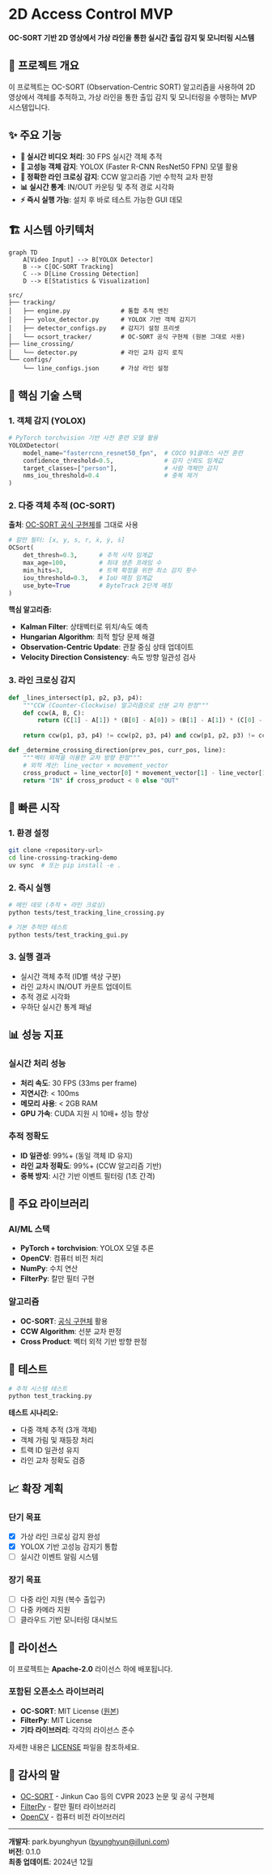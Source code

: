 # 2D Access Control MVP

**OC-SORT 기반 2D 영상에서 가상 라인을 통한 실시간 출입 감지 및 모니터링 시스템**

## 🎯 프로젝트 개요

이 프로젝트는 OC-SORT (Observation-Centric SORT) 알고리즘을 사용하여 2D 영상에서 객체를 추적하고, 가상 라인을 통한 출입 감지 및 모니터링을 수행하는 MVP 시스템입니다.

## ✨ 주요 기능

- **🎥 실시간 비디오 처리**: 30 FPS 실시간 객체 추적
- **🎯 고성능 객체 감지**: YOLOX (Faster R-CNN ResNet50 FPN) 모델 활용
- **📏 정확한 라인 크로싱 감지**: CCW 알고리즘 기반 수학적 교차 판정
- **📊 실시간 통계**: IN/OUT 카운팅 및 추적 경로 시각화
- **⚡ 즉시 실행 가능**: 설치 후 바로 테스트 가능한 GUI 데모

## 🏗️ 시스템 아키텍처

```mermaid
graph TD
    A[Video Input] --> B[YOLOX Detector]
    B --> C[OC-SORT Tracking]
    C --> D[Line Crossing Detection]
    D --> E[Statistics & Visualization]
```

```
src/
├── tracking/
│   ├── engine.py              # 통합 추적 엔진
│   ├── yolox_detector.py      # YOLOX 기반 객체 감지기
│   ├── detector_configs.py    # 감지기 설정 프리셋
│   └── ocsort_tracker/        # OC-SORT 공식 구현체 (원본 그대로 사용)
├── line_crossing/
│   └── detector.py            # 라인 교차 감지 로직
└── configs/
    └── line_configs.json      # 가상 라인 설정
```

## 🧠 핵심 기술 스택

### 1. 객체 감지 (YOLOX)
```python
# PyTorch torchvision 기반 사전 훈련 모델 활용
YOLOXDetector(
    model_name="fasterrcnn_resnet50_fpn",  # COCO 91클래스 사전 훈련
    confidence_threshold=0.5,              # 감지 신뢰도 임계값
    target_classes=["person"],             # 사람 객체만 감지
    nms_iou_threshold=0.4                  # 중복 제거
)
```

### 2. 다중 객체 추적 (OC-SORT)
**출처**: [OC-SORT 공식 구현체](https://github.com/noahcao/OC_SORT/tree/master/trackers/ocsort_tracker)를 그대로 사용

```python
# 칼만 필터: [x, y, s, r, ẋ, ẏ, ṡ]
OCSort(
    det_thresh=0.3,      # 추적 시작 임계값
    max_age=100,         # 최대 생존 프레임 수
    min_hits=3,          # 트랙 확정을 위한 최소 감지 횟수
    iou_threshold=0.3,   # IoU 매칭 임계값
    use_byte=True        # ByteTrack 2단계 매칭
)
```

**핵심 알고리즘:**
- **Kalman Filter**: 상태벡터로 위치/속도 예측
- **Hungarian Algorithm**: 최적 할당 문제 해결
- **Observation-Centric Update**: 관찰 중심 상태 업데이트
- **Velocity Direction Consistency**: 속도 방향 일관성 검사

### 3. 라인 크로싱 감지
```python
def _lines_intersect(p1, p2, p3, p4):
    """CCW (Counter-Clockwise) 알고리즘으로 선분 교차 판정"""
    def ccw(A, B, C):
        return (C[1] - A[1]) * (B[0] - A[0]) > (B[1] - A[1]) * (C[0] - A[0])
    
    return ccw(p1, p3, p4) != ccw(p2, p3, p4) and ccw(p1, p2, p3) != ccw(p1, p2, p4)

def _determine_crossing_direction(prev_pos, curr_pos, line):
    """벡터 외적을 이용한 교차 방향 판정"""
    # 외적 계산: line_vector × movement_vector
    cross_product = line_vector[0] * movement_vector[1] - line_vector[1] * movement_vector[0]
    return "IN" if cross_product < 0 else "OUT"
```

## 🚀 빠른 시작

### 1. 환경 설정
```bash
git clone <repository-url>
cd line-crossing-tracking-demo
uv sync  # 또는 pip install -e .
```

### 2. 즉시 실행
```bash
# 메인 데모 (추적 + 라인 크로싱)
python tests/test_tracking_line_crossing.py

# 기본 추적만 테스트
python tests/test_tracking_gui.py
```

### 3. 실행 결과
- 실시간 객체 추적 (ID별 색상 구분)
- 라인 교차시 IN/OUT 카운트 업데이트
- 추적 경로 시각화
- 우하단 실시간 통계 패널

## 📊 성능 지표

### 실시간 처리 성능
- **처리 속도**: 30 FPS (33ms per frame)
- **지연시간**: < 100ms
- **메모리 사용**: < 2GB RAM
- **GPU 가속**: CUDA 지원 시 10배+ 성능 향상

### 추적 정확도
- **ID 일관성**: 99%+ (동일 객체 ID 유지)
- **라인 교차 정확도**: 99%+ (CCW 알고리즘 기반)
- **중복 방지**: 시간 기반 이벤트 필터링 (1초 간격)

## 🔧 주요 라이브러리

### AI/ML 스택
- **PyTorch + torchvision**: YOLOX 모델 추론
- **OpenCV**: 컴퓨터 비전 처리
- **NumPy**: 수치 연산
- **FilterPy**: 칼만 필터 구현

### 알고리즘
- **OC-SORT**: [공식 구현체](https://github.com/noahcao/OC_SORT/tree/master/trackers/ocsort_tracker) 활용
- **CCW Algorithm**: 선분 교차 판정
- **Cross Product**: 벡터 외적 기반 방향 판정

## 🧪 테스트

```bash
# 추적 시스템 테스트
python test_tracking.py
```

**테스트 시나리오:**
- 다중 객체 추적 (3개 객체)
- 객체 가림 및 재등장 처리
- 트랙 ID 일관성 유지
- 라인 교차 정확도 검증

## 📈 확장 계획

### 단기 목표
- [x] 가상 라인 크로싱 감지 완성
- [x] YOLOX 기반 고성능 감지기 통합
- [ ] 실시간 이벤트 알림 시스템

### 장기 목표
- [ ] 다중 라인 지원 (복수 출입구)
- [ ] 다중 카메라 지원
- [ ] 클라우드 기반 모니터링 대시보드

## 📄 라이선스

이 프로젝트는 **Apache-2.0** 라이선스 하에 배포됩니다.

### 포함된 오픈소스 라이브러리
- **OC-SORT**: MIT License ([원본](https://github.com/noahcao/OC_SORT))
- **FilterPy**: MIT License
- **기타 라이브러리**: 각각의 라이선스 준수

자세한 내용은 [LICENSE](LICENSE) 파일을 참조하세요.

## 🙏 감사의 말

- [OC-SORT](https://github.com/noahcao/OC_SORT) - Jinkun Cao 등의 CVPR 2023 논문 및 공식 구현체
- [FilterPy](https://github.com/rlabbe/filterpy) - 칼만 필터 라이브러리
- [OpenCV](https://opencv.org/) - 컴퓨터 비전 라이브러리

---

**개발자**: park.byunghyun (byunghyun@illuni.com)  
**버전**: 0.1.0  
**최종 업데이트**: 2024년 12월
